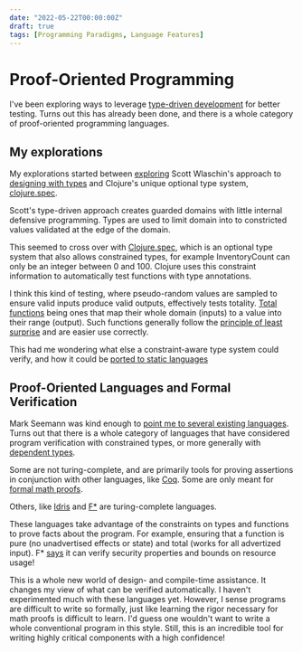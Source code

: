 ```yaml
---
date: "2022-05-22T00:00:00Z"
draft: true
tags: [Programming Paradigms, Language Features]
---
```


# Proof-Oriented Programming

I've been exploring ways to leverage [type-driven development](https://fsharpforfunandprofit.com/series/designing-with-types/) for better testing.
Turns out this has already been done, and there is a whole category of proof-oriented programming languages.
<!--more-->

## My explorations

My explorations started between [exploring](../posts/2021-04-09-Designing-with-Events-Transforms-and-state.md) Scott Wlaschin's approach to [designing with types](https://fsharpforfunandprofit.com/series/designing-with-types/) and Clojure's unique optional type system, [clojure.spec](https://clojure.org/guides/spec).

Scott's type-driven approach creates guarded domains with little internal defensive programming. Types are used to limit domain into to constricted values validated at the edge of the domain. 

This seemed to cross over with [Clojure.spec](https://clojure.org/guides/spec), which is an optional type system that also allows constrained types, for example InventoryCount can only be an integer between 0 and 100. Clojure uses this constraint information to automatically test functions with type annotations.

I think this kind of testing, where pseudo-random values are sampled to ensure valid inputs produce valid outputs, effectively tests totality. [Total functions](https://en.wikipedia.org/wiki/Partial_function) being ones that map their whole domain (inputs) to a value into their range (output). Such functions generally follow the [principle of least surprise](https://en.wikipedia.org/wiki/Principle_of_least_astonishment) and are easier use correctly.

This had me wondering what else a constraint-aware type system could verify, and how it could be [ported to static languages](../posts/2022-../posts/2022-06-03-Improved-completeness-automatic-random-testing.md)

## Proof-Oriented Languages and Formal Verification

Mark Seemann was kind enough to [point me to several existing languages](https://blog.ploeh.dk/2015/05/07/functional-design-is-intrinsically-testable/#aee72ce959654d9388b448023f469cbc). Turns out that there is a whole category of languages that have considered program verification with constrained types, or more generally with [dependent types](https://en.wikipedia.org/wiki/Dependent_type).

Some are not turing-complete, and are primarily tools for proving assertions in conjunction with other languages, like [Coq](https://en.wikipedia.org/wiki/Coq). Some are only meant for [formal math proofs](https://en.wikipedia.org/wiki/Curry%E2%80%93Howard_correspondence).

Others, like [Idris](https://www.idris-lang.org/) and [F*](http://www.fstar-lang.org/) are turing-complete languages.

These languages take advantage of the constraints on types and functions to prove facts about the program. For example, ensuring that a function is pure (no unadvertised effects or state) and total (works for all advertized input). F* [says](http://www.fstar-lang.org/tutorial/book/index.html?highlight=security) it can verify security properties and bounds on resource usage!
<!-- https://en.wikipedia.org/wiki/Curry%E2%80%93Howard_correspondence
https://en.wikipedia.org/wiki/Dependent_type#Comparison_of_languages_with_dependent_types
 -->


<!-- 
Q: Do I want to define dependent types and refinement types?

- category used for formal math
- Some also used for formal specifications that can prove properties of a program or set of requirements
- Didn't realize that this is a category with turing complete languages
- do i mention resemblance to logic programming?

All these threads come together in programs that can verify a staggering amount at compile time
- Invariants of types are satisfied
- functions can handle all allowed values (totality)
- purity, functions that are pure really don't have side-effects
- Resource usage bounds
- security qualities -->

This is a whole new world of design- and compile-time assistance. It changes my view of what can be verified automatically. 
I haven't experimented much with these languages yet. However, I sense programs are difficult to write so formally, 
just like learning the rigor necessary for math proofs is difficult to learn. I'd guess one wouldn't want to write a whole conventional program in this style.
Still, this is an incredible tool for writing highly critical components with a high confidence!